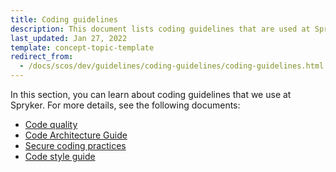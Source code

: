 ```yaml
---
title: Coding guidelines
description: This document lists coding guidelines that are used at Spryker
last_updated: Jan 27, 2022
template: concept-topic-template
redirect_from:
  - /docs/scos/dev/guidelines/coding-guidelines/coding-guidelines.html
---
```


In this section, you can learn about coding guidelines that we use at Spryker. For more details, see the following documents:

* [Code quality](/docs/scos/dev/guidelines/coding-guidelines/code-quality.html)
* [Code Architecture Guide](/docs/scos/dev/guidelines/coding-guidelines/code-architecture-guide.html)
* [Secure coding practices](/docs/scos/dev/guidelines/coding-guidelines/secure-coding-practices.html)
* [Code style guide](/docs/scos/dev/guidelines/coding-guidelines/code-style-guide.html)
